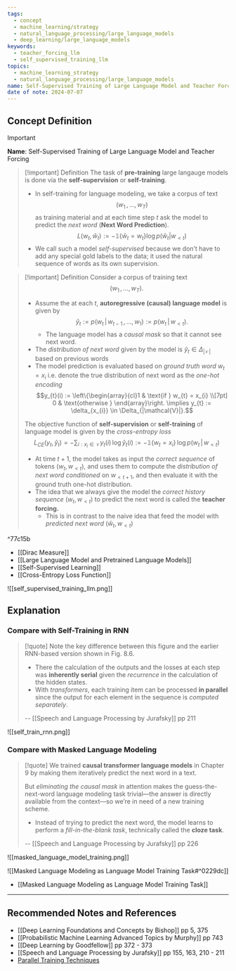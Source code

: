 ```yaml
---
tags:
  - concept
  - machine_learning/strategy
  - natural_language_processing/large_language_models
  - deep_learning/large_language_models
keywords:
  - teacher_forcing_llm
  - self_supervised_training_llm
topics:
  - machine_learning_strategy
  - natural_language_processing/large_language_models
name: Self-Supervised Training of Large Language Model and Teacher Forcing
date of note: 2024-07-07
---
```


## Concept Definition

>[!important]
>**Name**: Self-Supervised Training of Large Language Model and Teacher Forcing

>[!important] Definition
>The task of **pre-training** large langauge models is done via the **self-supervision** or **self-training**.
>- In self-training for language modeling, we take a corpus of text $$(w_{1}\,{,}\ldots{,}\,w_{T})$$ as training material and at each time step $t$ ask  the model to predict the *next word* (**Next Word Prediction**). $$L(w_{t}, \hat{w}_{t}) := - \mathbb{1}\left\{ \hat{w}_{t} = w_{t} \right\}  \log p( \hat{w}_{t}|w_{<t})$$
>- We call such  a model *self-supervised* because we don’t have to add any special gold labels to  the data; it used the natural sequence of words as its own supervision.

>[!important] Definition
>Consider a corpus of training text $$(w_{1}\,{,}\ldots{,}\,w_{T}).$$
>- Assume the at each $t$, **autoregressive (causal) language model** is given by $$\hat{y}_{t} := p(w_{t}\,|\,w_{t-1}\,{,}\ldots{,}\,w_{1}) := p(w_{t}\,|\,w_{<t}).$$
>	- The language model has a *causal mask* so that it cannot see next word.
>-  The *distribution of next word*  given by the model is $\hat{y}_{t} \in \Delta_{|\mathcal{V}|}$  based on previous words
>- The model prediction is evaluated based on *ground truth word* $w_{t}=x_{i}$ i.e. denote the true distribution of next word as the *one-hot encoding* $$y_{t}(i) := \left\{\begin{array}{cl}1 & \text{if }  w_{t} = x_{i} \\[7pt]  0 & \text{otherwise } \end{array}\right. \implies y_{t} := \delta_{x_{i}} \in \Delta_{|\mathcal{V}|}.$$
> 
>The objective function of  **self-supervision** or **self-training** of language model is given by the *cross-entropy loss*
>$$
>L_{CE}(y_{t}, \hat{y}_{t}) = -\sum_{i: x_{i}\in \mathcal{V}}y_{t}(i)\,\log \hat{y}_{t}(i) := - \mathbb{1}\{w_{t} = x_{i}\}\,\log p(w_{t}\,|\,w_{<t})
>$$
>- At  time $t+1$, the model takes as input the *correct sequence* of tokens $(w_{t}, w_{<t})$, and uses them to compute the *distribution of next word conditioned* on  $w_{<t+1}$, and then evaluate it with the ground truth one-hot distribution.
>- The idea that we always give the model the *correct history sequence* $(w_{t}, w_{<t})$ to predict the next word is called the **teacher forcing.**
>	- This is in contrast to the naive idea that feed the model with *predicted next word* $(\hat{w}_{t}, w_{<t})$

^77c15b

- [[Dirac Measure]]
- [[Large Language Model and Pretrained Language Models]]
- [[Self-Supervised Learning]]
- [[Cross-Entropy Loss Function]]

![[self_supervised_training_llm.png]]


## Explanation

### Compare with Self-Training in RNN

>[!quote]
>Note the key difference between this figure and the earlier RNN-based version  shown in Fig. 8.6. 
>- There the calculation of the outputs and the losses at each step  was **inherently serial** given the *recurrence* in the calculation of the hidden states.  
>- With *transformers*, each training item can be processed **in parallel** since the output  for each element in the sequence is *computed separately*.
>  
>-- [[Speech and Language Processing by Jurafsky]] pp 211  

![[self_train_rnn.png]]

### Compare with Masked Language Modeling

>[!quote]
>We trained **causal transformer language models** in Chapter 9 by making them iteratively predict the next word in a text. 
>
>But *eliminating the causal mask* in attention makes the guess-the-next-word language modeling task trivial—the answer  is directly available from the context—so we’re in need of a new training scheme.  
>- Instead of trying to predict the next word, the model learns to perform a *fill-in-the-blank task*, technically called the **cloze task**.
>  
>-- [[Speech and Language Processing by Jurafsky]] pp 226  

![[masked_language_model_training.png]]

![[Masked Language Modeling as Language Model Training Task#^0229dc]]

- [[Masked Language Modeling as Language Model Training Task]]


-----------
##  Recommended Notes and References


- [[Deep Learning Foundations and Concepts by Bishop]] pp 5, 375
- [[Probabilistic Machine Learning Advanced Topics by Murphy]] pp 743
- [[Deep Learning by Goodfellow]] pp 372 - 373
- [[Speech and Language Processing by Jurafsky]] pp 155, 163,  210 - 211
- [Parallel Training Techniques](https://github.com/saforem2/parallel-training-slides#parallel-training-techniques)